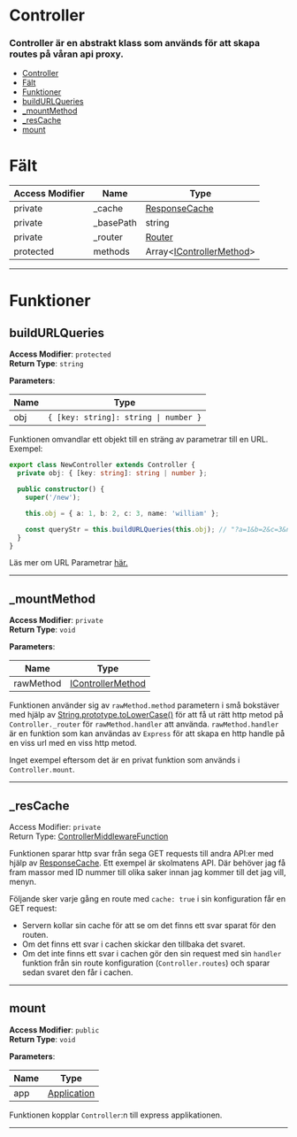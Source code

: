 # Controller

### Controller är en abstrakt klass som används för att skapa routes på våran api proxy.

  - [Controller](#controller)
  - [Fält](#fält)
  - [Funktioner](#funktioner)
  - [buildURLQueries](#buildurlqueries)
  - [_mountMethod](#_mountmethod)
  - [_resCache](#_rescache)
  - [mount](#mount)

# Fält

| Access Modifier |     Name     |                            Type                            |
|-----------------|--------------|------------------------------------------------------------|
| private         | _cache       | [ResponseCache](./ResponseCache.md)                        |
| private         | _basePath    | string                                                     |
| private         | _router      | [Router](https://expressjs.com/en/4x/api.html#router)      |
| protected       | methods      | Array<[IControllerMethod](./IControllerMethod.md)>         |

---

# Funktioner

## buildURLQueries

**Access Modifier**: `protected`<br />
**Return Type**: `string`

**Parameters**:

| Name |                  Type                  |
|------|----------------------------------------|
| obj  | `{ [key: string]: string \| number }`  |

Funktionen omvandlar ett objekt till en sträng av parametrar till en URL. Exempel:

```ts
export class NewController extends Controller {
  private obj: { [key: string]: string | number };

  public constructor() {
    super('/new');

    this.obj = { a: 1, b: 2, c: 3, name: 'william' };

    const queryStr = this.buildURLQueries(this.obj); // "?a=1&b=2&c=3&name=william"
  }
}
```

Läs mer om URL Parametrar [här.](https://www.botify.com/learn/basics/what-are-url-parameters)

---

## _mountMethod

**Access Modifier**: `private`<br />
**Return Type**: `void`

**Parameters**:

|    Name    |                     Type                     |
|------------|----------------------------------------------|
| rawMethod  | [IControllerMethod](./IControllerMethod.md)  |

Funktionen använder sig av `rawMethod.method` parametern i små bokstäver med hjälp av [String.prototype.toLowerCase()](https://developer.mozilla.org/en-US/docs/Web/JavaScript/Reference/Global_Objects/String/toLowerCase) för att få ut rätt http metod
på `Controller._router` för `rawMethod.handler` att använda. `rawMethod.handler` är en funktion som kan användas av `Express` för att skapa en http handle på en viss url med en viss http metod.

Inget exempel eftersom det är en privat funktion som används i `Controller.mount`.

---

## _resCache

Access Modifier: `private` <br />
Return Type: [ControllerMiddlewareFunction](./ControllerMiddlewareFunction.md)

Funktionen sparar http svar från sega GET requests till andra API:er med hjälp av [ResponseCache](./ResponseCache.md). Ett exempel är skolmatens API. Där behöver jag få fram massor med ID nummer till olika saker innan jag kommer till det jag vill, menyn.

Följande sker varje gång en route med `cache: true` i sin konfiguration får en GET request:
  - Servern kollar sin cache för att se om det finns ett svar sparat för den routen.
  - Om det finns ett svar i cachen skickar den tillbaka det svaret.
  - Om det inte finns ett svar i cachen gör den sin request med sin `handler` funktion från sin route konfiguration
  (`Controller.routes`) och sparar sedan svaret den får i cachen.

---

## mount

**Access Modifier**: `public` <br />
**Return Type**: `void`

**Parameters**:

| Name |                           Type                           |
|------|----------------------------------------------------------|
| app  | [Application](https://expressjs.com/en/4x/api.html#app)  |

Funktionen kopplar `Controller`:n till express applikationen.

---
